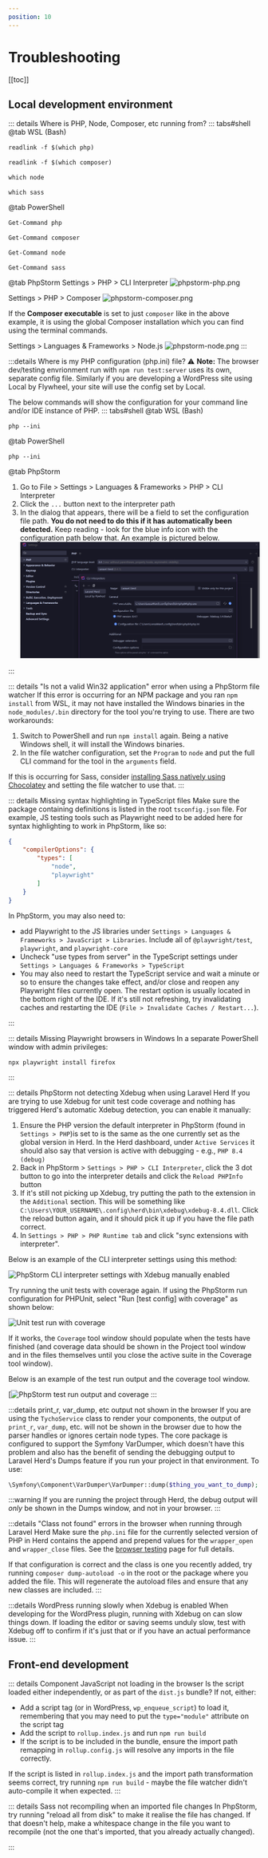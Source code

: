 ```yaml
---
position: 10
---
```


# Troubleshooting

[[toc]]

## Local development environment

::: details Where is PHP, Node, Composer, etc running from?
::: tabs#shell
@tab WSL (Bash)
```bash:no-line-numbers
readlink -f $(which php)
```
```bash:no-line-numbers
readlink -f $(which composer)
```
```bash:no-line-numbers
which node
```
```bash:no-line-numbers
which sass
```
@tab PowerShell
```powershell:no-line-numbers
Get-Command php
```
```powershell:no-line-numbers
Get-Command composer
```
```powershell:no-line-numbers
Get-Command node
```
```powershell:no-line-numbers
Get-Command sass
```
@tab PhpStorm
Settings > PHP > CLI Interpreter
![phpstorm-php.png](/phpstorm-php.png)

Settings > PHP > Composer
![phpstorm-composer.png](/phpstorm-composer.png)

If the **Composer executable** is set to just `composer` like in the above example, it is using the global Composer installation which you can find using the
terminal commands.

Settings > Languages & Frameworks > Node.js
![phpstorm-node.png](/phpstorm-node.png)
:::

:::details Where is my PHP configuration (php.ini) file?
:warning: **Note:** The browser dev/testing envrionment run with `npm run test:server` uses its own, separate config file. Similarly if you are developing a WordPress site using Local by Flywheel, your site will use the config set by Local.

The below commands will show the configuration for your command line and/or IDE instance of PHP.
::: tabs#shell
@tab WSL (Bash)
```bash:no-line-numbers
php --ini
```
@tab PowerShell
```powershell:no-line-numbers
php --ini
```
@tab PhpStorm
1. Go to File > Settings > Languages & Frameworks > PHP > CLI Interpreter
2. Click the `...` button next to the interpreter path
3. In the dialog that appears, there will be a field to set the configuration file path. **You do not need to do this if it has automatically been detected.** Keep reading - look for the blue info icon with the configuration path below that. An example is pictured below.
   ![phpstorm-php.png](../.vuepress/public/phpstorm-phpini.png)

:::

::: details "Is not a valid Win32 application" error when using a PhpStorm file watcher
If this error is occurring for an NPM package and you ran `npm install` from WSL, it may not have installed the Windows binaries in the `node_modules/.bin` directory for the tool you're trying to use. There are two workarounds:

1. Switch to PowerShell and run `npm install` again. Being a native Windows shell, it will install the Windows binaries.
2. In the file watcher configuration, set the `Program` to `node` and put the full CLI command for the tool in the `arguments` field.

If this is occurring for Sass, consider [installing Sass natively using Chocolatey](./tooling/sass.md) and setting the file watcher to use that.
:::

::: details Missing syntax highlighting in TypeScript files
Make sure the package containing definitions is listed in the root `tsconfig.json` file. For example, JS testing tools such as Playwright need to be added here for syntax highlighting to work in PhpStorm, like so:

```json
{
	"compilerOptions": {
		"types": [
			"node",
			"playwright"
		]
	}
}
```

In PhpStorm, you may also need to:
- add Playwright to the JS libraries under `Settings > Languages & Frameworks > JavaScript > Libraries`. Include all of `@playwright/test`, `playwright`, and `playwright-core`
- Uncheck "use types from server" in the TypeScript settings under `Settings > Languages & Frameworks > TypeScript`
- You may also need to restart the TypeScript service and wait a minute or so to ensure the changes take effect, and/or close and reopen any Playwright files currently open. The restart option is usually located in the bottom right of the IDE. If it's still not refreshing, try invalidating caches and restarting the IDE (`File > Invalidate Caches / Restart...`).

:::

::: details Missing Playwright browsers in Windows
In a separate PowerShell window with admin privileges:

```powershell:no-line-numbers
npx playwright install firefox
```
:::

::: details PhpStorm not detecting Xdebug when using Laravel Herd
If you are trying to use Xdebug for unit test code coverage and nothing has triggered Herd's automatic Xdebug detection, you can enable it manually:

1. Ensure the PHP version the default interpreter in PhpStorm (found in `Settings > PHP`)is set to is the same as the one currently set as the global version in Herd. In the Herd dashboard, under `Active Services` it should also say that version is active with debugging - e.g., `PHP 8.4 (debug)`
2. Back in PhpStorm > `Settings > PHP > CLI Interpreter`, click the 3 dot button to go into the interpreter details and click the `Reload PHPInfo` button
3. If it's still not picking up Xdebug, try putting the path to the extension in the `Additional` section. This will be something like `C:\Users\YOUR_USERNAME\.config\herd\bin\xdebug\xdebug-8.4.dll`. Click the reload button again, and it should pick it up if you have the file path correct.
4. In `Settings > PHP > PHP Runtime tab` and click "sync extensions with interpreter".

Below is an example of the CLI interpreter settings using this method:

![PhpStorm CLI interpreter settings with Xdebug manually enabled](/phpstorm-xdebug-fix.png)

Try running the unit tests with coverage again. If using the PhpStorm run configuration for PHPUnit, select "Run [test config] with coverage" as shown below:

![Unit test run with coverage](/phpstorm-run-with-coverage.png)

If it works, the `Coverage` tool window should populate when the tests have finished (and coverage data should be shown in the Project tool window and in the files themselves until you close the active suite in the Coverage tool window).

Below is an example of the test run output and the coverage tool window.

[![PhpStorm test run output and coverage](/phpstorm-coverage-window.png)
:::

:::details print_r, var_dump, etc output not shown in the browser
If you are using the `TychoService` class to render your components, the output of `print_r`, `var_dump`, etc. will not be shown in the browser due to how the parser handles or ignores certain node types. The core package is configured to support the Symfony VarDumper, which doesn't have this problem and also has the benefit of sending the debugging output to Laravel Herd's Dumps feature if you run your project in that environment. To use:

```php
\Symfony\Component\VarDumper\VarDumper::dump($thing_you_want_to_dump);
```
:::warning
If you are running the project through Herd, the debug output will _only_ be shown in the Dumps window, and not in your browser.
:::

:::details "Class not found" errors in the browser when running through Laravel Herd
Make sure the `php.ini` file for the currently selected version of PHP in Herd contains the append and prepend values for the `wrapper_open` and `wrapper_close` files. See the [browser testing](./testing/browser.md) page for full details.

If that configuration is correct and the class is one you recently added, try running `composer dump-autoload -o` in the root or the package where you added the file. This will regenerate the autoload files and ensure that any new classes are included.
:::

:::details WordPress running slowly when Xdebug is enabled
When developing for the WordPress plugin, running with Xdebug on can slow things down. If loading the editor or saving seems unduly slow, test with Xdebug off to confirm if it's just that or if you have an actual performance issue.
:::

## Front-end development

::: details Component JavaScript not loading in the browser
Is the script loaded either independently, or as part of the `dist.js` bundle? If not, either:

- Add a script tag (or in WordPress, `wp_enqueue_script`) to load it, remembering that you may need to put the `type="module"` attribute on the script tag
- Add the script to `rollup.index.js` and run `npm run build`
- If the script is to be included in the bundle, ensure the import path remapping in `rollup.config.js` will resolve any imports in the file correctly.

If the script is listed in `rollup.index.js` and the import path transformation seems correct, try running `npm run build` - maybe the file watcher didn't auto-compile it when expected.
:::

::: details Sass not recompiling when an imported file changes
In PhpStorm, try running "reload all from disk" to make it realise the file has changed. If that doesn't help, make a whitespace change in the file you want to recompile (not the one that's imported, that you already actually changed).

:::
